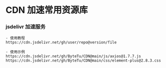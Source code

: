 # CDN 加速常用资源库

### jsdelivr 加速服务

```
- 使用教程
https://cdn.jsdelivr.net/gh/user/repo@version/file

- 使用示例
https://cdn.jsdelivr.net/gh/ByteTu/CDN@main/js/axios@1.7.7.js
https://cdn.jsdelivr.net/gh/ByteTu/CDN@main/css/element-plus@2.8.3.css

```
